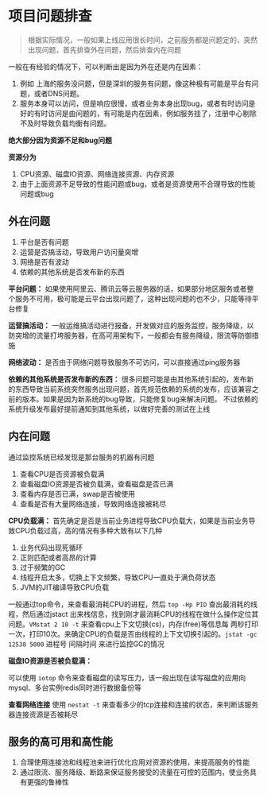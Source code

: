 # 项目问题排查
> 根据实际情况，一般如果上线应用很长时间，之前服务都是问题定的，突然出现问题，首先排查外在问题，然后排查内在问题

一般在有经验的情况下，可以判断出是因为外在还是内在因素：

1. 例如 上海的服务没问题，但是深圳的服务有问题，像这种极有可能是平台有问题，或者DNS问题。
2. 服务本身可以访问，但是响应很慢，或者业务本身出现bug，或者有时访问是好的有时访问是由问题的，有可能是内在因素，例如服务挂了，注册中心剔除不及时导致负载均衡有问题。
   
**绝大部分因为资源不足和bug问题**

**资源分为**
1. CPU资源、磁盘IO资源、网络连接资源、内存资源
2. 由于上面资源不足导致的性能问题或bug，或者是资源使用不合理导致的性能问题或bug

## 外在问题

1. 平台是否有问题
2. 运营是否搞活动，导致用户访问量突增
3. 网络是否有波动
4. 依赖的其他系统是否发布新的东西


**平台问题：** 如果使用阿里云、腾讯云等云服务器的话，如果部分地区服务或者整个服务不可用，极可能是云平台出现问题了，这种出现问题的也不少，只能等待平台修复

**运营搞活动：** 一般运维搞活动进行报备，开发做对应的服务监控，服务降级，以防突增的流量打垮服务器，在高可用架构下，一般都会有服务降级，限流等防御措施

**网络波动：** 是否由于网络问题导致服务不可访问，可以直接通过ping服务器

**依赖的其他系统是否发布新的东西：** 很多问题可能是由其他系统引起的，发布新的东西导致当前系统突然服务出现问题，首先规范依赖的系统的发布，应该兼容之前的版本。如果是因为新系统的bug导致，只能修复bug来解决问题。 不过依赖的系统升级发布最好提前通知到其他系统，以做好完善的测试在上线


## 内在问题

通过监控系统已经发现是那台服务的机器有问题

1. 查看CPU是否资源被负载满
2. 查看磁盘IO资源是否被负载满，查看磁盘是否已满
3. 查看内存是否已满，swap是否被使用
4. 查看是否有大量网络连接，导致网络连接被耗尽

**CPU负载满：** 首先确定是否是当前业务进程导致CPU负载大，如果是当前业务导致CPU负载过高，高的情况有多种大致有以下几种
1. 业务代码出现死循环
2. 正则匹配或者高昂的计算
3. 过于频繁的GC
4. 线程开启太多，切换上下文频繁，导致CPU一直处于满负荷状态
5. JVM的JIT编译导致CPU负载

一般通过top命令，来查看最消耗CPU的进程，然后 `top -Hp PID` 查出最消耗的线程，然后通过jstact 出来栈信息，找到刚才最消耗CPU的线程在做什么操作定位其问题。`VMstat 2 10 -t` 来查看cpu上下文切换(cs)，内存(free)等信息每 两秒打印一次，打印10次。来确定CPU的负载是否由线程的上下文切换引起的。`jstat -gc 12538 5000` 进程号 间隔时间 来进行监控GC的情况


**磁盘IO资源是否被负载满：**

可以使用 `iotop` 命令来查看磁盘的读写压力，该一般出现在读写磁盘的应用向mysql、多台实例redis同时进行数据备份等

**查看网络连接**
使用 `nestat -t` 来查看多少的tcp连接和连接的状态，来判断该服务器连接资源是否被耗尽


## 服务的高可用和高性能

1. 合理使用连接池和线程池来进行优化应用对资源的使用，来提高服务的性能
2. 通过限流、服务降级、断路来保证服务接受的流量在可控的范围内，使业务具有更强的鲁棒性


